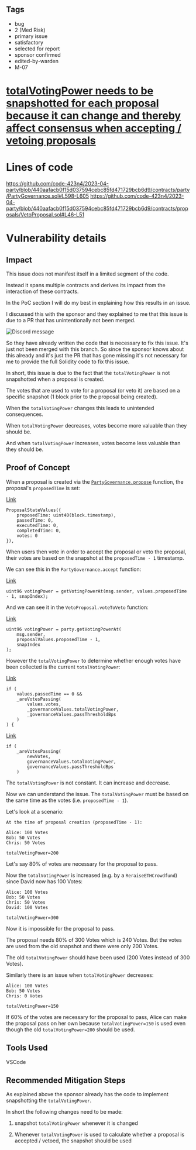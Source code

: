 ## Tags

- bug
- 2 (Med Risk)
- primary issue
- satisfactory
- selected for report
- sponsor confirmed
- edited-by-warden
- M-07

# [totalVotingPower needs to be snapshotted for each proposal because it can change and thereby affect consensus when accepting / vetoing proposals](https://github.com/code-423n4/2023-04-party-findings/issues/9) 

# Lines of code

https://github.com/code-423n4/2023-04-party/blob/440aafacb0f15d037594cebc85fd471729bcb6d9/contracts/party/PartyGovernance.sol#L598-L605
https://github.com/code-423n4/2023-04-party/blob/440aafacb0f15d037594cebc85fd471729bcb6d9/contracts/proposals/VetoProposal.sol#L46-L51


# Vulnerability details

## Impact
This issue does not manifest itself in a limited segment of the code.  

Instead it spans multiple contracts and derives its impact from the interaction of these contracts.  

In the PoC section I will do my best in explaining how this results in an issue.  

I discussed this with the sponsor and they explained to me that this issue is due to a PR that has unintentionally not been merged.  

![Discord message](https://user-images.githubusercontent.com/118979828/231990051-b9f731f1-1678-43e3-81e4-7ec0164bdc10.png)


So they have already written the code that is necessary to fix this issue. It's just not been merged with this branch. So since the sponsor knows about this already and it's just the PR that has gone missing it's not necessary for me to provide the full Solidity code to fix this issue.  

In short, this issue is due to the fact that the `totalVotingPower` is not snapshotted when a proposal is created.  

The votes that are used to vote for a proposal (or veto it) are based on a specific snapshot (1 block prior to the proposal being created).  

When the `totalVotingPower` changes this leads to unintended consequences.  

When `totalVotingPower` decreases, votes become more valuable than they should be.  

And when `totalVotingPower` increases, votes become less valuable than they should be.  

## Proof of Concept
When a proposal is created via the [`PartyGovernance.propose`](https://github.com/code-423n4/2023-04-party/blob/440aafacb0f15d037594cebc85fd471729bcb6d9/contracts/party/PartyGovernance.sol#L527-L548) function, the proposal's `proposedTime` is set:  

[Link](https://github.com/code-423n4/2023-04-party/blob/440aafacb0f15d037594cebc85fd471729bcb6d9/contracts/party/PartyGovernance.sol#L537-L543)  
```solidity
ProposalStateValues({
    proposedTime: uint40(block.timestamp),
    passedTime: 0,
    executedTime: 0,
    completedTime: 0,
    votes: 0
}),
```

When users then vote in order to accept the proposal or veto the proposal, their votes are based on the snapshot at the `proposedTime - 1` timestamp.  

We can see this in the `PartyGovernance.accept` function:  

[Link](https://github.com/code-423n4/2023-04-party/blob/440aafacb0f15d037594cebc85fd471729bcb6d9/contracts/party/PartyGovernance.sol#L592)  
```solidity
uint96 votingPower = getVotingPowerAt(msg.sender, values.proposedTime - 1, snapIndex);
```

And we can see it in the `VetoProposal.voteToVeto` function:  

[Link](https://github.com/code-423n4/2023-04-party/blob/440aafacb0f15d037594cebc85fd471729bcb6d9/contracts/proposals/VetoProposal.sol#L37-L41)  
```solidity
uint96 votingPower = party.getVotingPowerAt(
    msg.sender,
    proposalValues.proposedTime - 1,
    snapIndex
);
```

However the `totalVotingPower` to determine whether enough votes have been collected is the current `totalVotingPower`:  

[Link](https://github.com/code-423n4/2023-04-party/blob/440aafacb0f15d037594cebc85fd471729bcb6d9/contracts/party/PartyGovernance.sol#L598-L605)  
```solidity
if (
    values.passedTime == 0 &&
    _areVotesPassing(
        values.votes,
        _governanceValues.totalVotingPower,
        _governanceValues.passThresholdBps
    )
) {
```

[Link](https://github.com/code-423n4/2023-04-party/blob/440aafacb0f15d037594cebc85fd471729bcb6d9/contracts/proposals/VetoProposal.sol#L46-L51)  
```solidity
if (
    _areVotesPassing(
        newVotes,
        governanceValues.totalVotingPower,
        governanceValues.passThresholdBps
    )
```

The `totalVotingPower` is not constant. It can increase and decrease.  

Now we can understand the issue. The `totalVotingPower` must be based on the same time as the votes (i.e. `proposedTime - 1`).  

Let's look at a scenario:  

```
At the time of proposal creation (proposedTime - 1):

Alice: 100 Votes
Bob: 50 Votes
Chris: 50 Votes

totalVotingPower=200
```

Let's say 80% of votes are necessary for the proposal to pass.  

Now the `totalVotingPower` is increased (e.g. by a `ReraiseETHCrowdfund`) since David now has 100 Votes:  

```
Alice: 100 Votes
Bob: 50 Votes
Chris: 50 Votes
David: 100 Votes 

totalVotingPower=300
```

Now it is impossible for the proposal to pass.  

The proposal needs 80% of 300 Votes which is 240 Votes. But the votes are used from the old snapshot and there were only 200 Votes.  

The old `totalVotingPower` should have been used (200 Votes instead of 300 Votes).  

Similarly there is an issue when `totalVotingPower` decreases:  

```
Alice: 100 Votes
Bob: 50 Votes
Chris: 0 Votes

totalVotingPower=150
```

If 60% of the votes are necessary for the proposal to pass, Alice can make the proposal pass on her own because `totalVotingPower=150` is used even though the old `totalVotingPower=200` should be used.  


## Tools Used
VSCode

## Recommended Mitigation Steps
As explained above the sponsor already has the code to implement snapshotting the `totalVotingPower`.  

In short the following changes need to be made:  

1. snapshot `totalVotingPower` whenever it is changed

2. Whenever `totalVotingPower` is used to calculate whether a proposal is accepted / vetoed, the snapshot should be used

